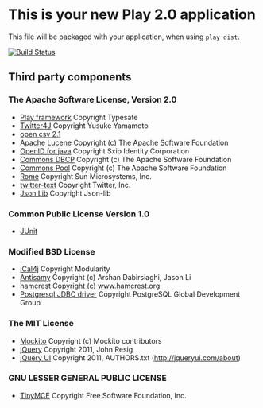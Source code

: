 This is your new Play 2.0 application
=====================================

This file will be packaged with your application, when using `play dist`.

[![Build Status](https://secure.travis-ci.org/partakein/partake.png?branch=master)](http://travis-ci.org/partakein/partake)


Third party components
----------------------
### The Apache Software License, Version 2.0
- [Play framework](http://www.playframework.org/) Copyright Typesafe
- [Twitter4J](http://twitter4j.org/) Copyright Yusuke Yamamoto
- [open csv 2.1](http://opencsv.sourceforge.net/)
- [Apache Lucene](http://lucene.apache.org/java/docs/) Copyright (c) The Apache Software Foundation
- [OpenID for java](http://code.google.com/p/openid4java/) Copyright Sxip Identity Corporation
- [Commons DBCP](http://commons.apache.org/dbcp/) Copyright (c) The Apache Software Foundation
- [Commons Pool](http://commons.apache.org/pool/) Copyright (c) The Apache Software Foundation
- [Rome](http://rometools.org/) Copyright Sun Microsystems, Inc.
- [twitter-text](https://github.com/twitter/twitter-text-java) Copyright Twitter, Inc.
- [Json Lib](http://json-lib.sourceforge.net/) Copyright Json-lib

### Common Public License Version 1.0
- [JUnit](http://junit.org/)

### Modified BSD License
- [iCal4j](http://m2.modularity.net.au/projects/ical4j/) Copyright Modularity
- [Antisamy](http://code.google.com/p/owaspantisamy/) Copyright (c) Arshan Dabirsiaghi, Jason Li
- [hamcrest](http://code.google.com/p/hamcrest/) Copyright (c) www.hamcrest.org
- [Postgresql JDBC driver](http://www.postgresql.org/) Copyright PostgreSQL Global Development Group

### The MIT License
- [Mockito](http://code.google.com/p/mockito/) Copyright (c) Mockito contributors
- [jQuery](http://jquery.com/) Copyright 2011, John Resig
- [jQuery UI](http://jqueryui.com/) Copyright 2011, AUTHORS.txt (http://jqueryui.com/about)

### GNU LESSER GENERAL PUBLIC LICENSE
- [TinyMCE](http://www.tinymce.com/) Copyright Free Software Foundation, Inc.